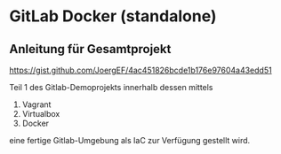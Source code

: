 # GitLab Docker (standalone)

## Anleitung für Gesamtprojekt
https://gist.github.com/JoergEF/4ac451826bcde1b176e97604a43edd51

Teil 1 des Gitlab-Demoprojekts innerhalb dessen mittels

  1. Vagrant
  2. Virtualbox
  3. Docker
  
eine fertige Gitlab-Umgebung als IaC zur Verfügung gestellt wird.

